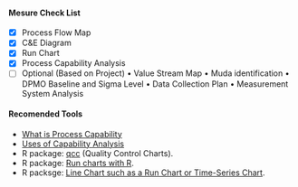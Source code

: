 #### Mesure Check List

- [x] Process Flow Map
- [x] C&E Diagram
- [x] Run Chart
- [x] Process Capability Analysis
- [ ] Optional (Based on Project)
• Value Stream Map
• Muda identification
• DPMO Baseline and Sigma Level
• Data Collection Plan
• Measurement System Analysis

#### Recomended Tools

- <a href="http://www.itl.nist.gov/div898/handbook/pmc/section1/pmc16.htm">What is Process Capability</a>
- <a href="http://support.minitab.com/en-us/minitab/17/topic-library/quality-tools/capability-analyses/basics/uses-of-capability-analysis/">Uses of Capability Analysis</a>
- R package: <a href="http://www.inside-r.org/packages/cran/qcc/docs/process.capability">qcc</a> (Quality Control Charts).
- R package: <a href="https://cran.r-project.org/web/packages/qicharts/vignettes/runcharts.html#testing-for-non-random-variation-in-run-charts">Run charts with R</a>.
- R packsge: <a href="http://finzi.psych.upenn.edu/library/lessR/html/LineChart.html">Line Chart such as a Run Chart or Time-Series Chart</a>.
